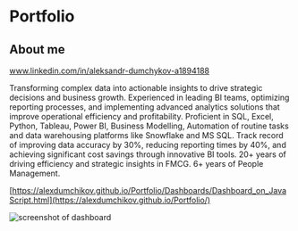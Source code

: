 # Portfolio

## About me 
www.linkedin.com/in/aleksandr-dumchykov-a1894188

Transforming complex data into actionable insights to drive strategic decisions and business growth. Experienced in leading BI teams, optimizing reporting processes, and implementing advanced analytics solutions that improve operational efficiency and profitability.
Proficient in SQL, Excel, Python, Tableau, Power BI, Business Modelling, Automation of routine tasks and data warehousing platforms like Snowflake and MS SQL. Track record of improving data accuracy by 30%, reducing reporting times by 40%, and achieving significant cost savings through innovative BI tools.
20+ years of driving efficiency and strategic insights in FMCG.
6+ years of People Management.


[https://alexdumchikov.github.io/Portfolio/Dashboards/Dashboard_on_JavaScript.html](https://alexdumchikov.github.io/Portfolio/)

![screenshot of dashboard](https://github.com/user-attachments/assets/c65bd4e8-05f3-432d-9aaf-a4344e762588)
